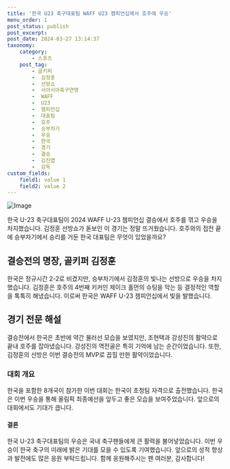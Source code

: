 ```yaml
---
title: '한국 U23 축구대표팀 WAFF U23 챔피언십에서 호주에 우승'
menu_order: 1
post_status: publish
post_excerpt: 
post_date: 2024-03-27 13:14:37
taxonomy:
    category:
        - 스포츠
    post_tag:
        - 골키퍼
        -  김정훈
        -  선방쇼
        -  서아시아축구연맹
        -  WAFF
        -  U23
        -  챔피언십
        -  대표팀
        -  호주
        -  승부차기
        -  우승
        -  한국
        -  경기
        -  결승
        -  김진엽
        -  감독
custom_fields:
    field1: value 1
    field2: value 2
---
```


![Image](https://imgnews.pstatic.net/image/003/2024/03/27/NISI20240327_0001511572_web_20240327092052_20240327094819363.jpg?type=w647)

한국 U-23 축구대표팀이 2024 WAFF U-23 챔피언십 결승에서 호주를 꺾고 우승을 차지했습니다. 김정훈 선방쇼가 돋보인 이 경기는 정말 뜨거웠습니다. 호주와의 접전 끝에 승부차기에서 승리를 거둔 한국 대표팀은 무엇이 있었을까요?
## 결승전의 명장, 골키퍼 김정훈
한국은 정규시간 2-2로 비겼지만, 승부차기에서 김정훈의 빛나는 선방으로 우승을 차지했습니다. 김정훈은 호주의 4번째 키커인 제이크 홀먼의 슈팅을 막는 등 결정적인 역할을 톡톡히 해냈습니다. 이로써 한국은 WAFF U-23 챔피언십에서 빛을 발했습니다.
## 경기 전문 해설
결승전에서 한국은 초반에 약간 물러선 모습을 보였지만, 조현택과 강성진의 활약으로 끝내 호주를 잡아냈습니다. 강성진의 역전골은 특히 기억에 남는 순간이었습니다. 또한, 김정훈의 선방은 이번 결승전의 MVP로 꼽힐 만한 활약이었습니다.
### 대회 개요
한국을 포함한 8개국이 참가한 이번 대회는 한국이 초청팀 자격으로 출전했습니다. 한국은 이번 우승을 통해 올림픽 최종예선을 앞두고 좋은 모습을 보여주었습니다. 앞으로의 대회에서도 기대가 큽니다.
#### 결론
한국 U-23 축구대표팀의 우승은 국내 축구팬들에게 큰 활력을 불어넣었습니다. 이번 우승이 한국 축구의 미래에 밝은 기대를 모을 수 있도록 기여했습니다. 앞으로의 성적 향상과 발전에도 많은 응원 부탁드립니다. 함께 응원해주시는 팬 여러분, 감사합니다!

